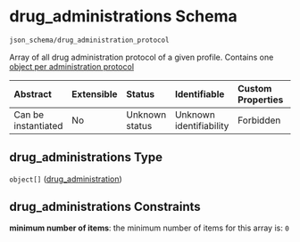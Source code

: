 # drug\_administrations Schema

```txt
json_schema/drug_administration_protocol
```

Array of all drug administration protocol of a given profile. Contains one [object per administration protocol](./drug_administrations-drug_administration.md)

| Abstract            | Extensible | Status         | Identifiable            | Custom Properties | Additional Properties | Access Restrictions | Defined In                                                                                             |
| :------------------ | :--------- | :------------- | :---------------------- | :---------------- | :-------------------- | :------------------ | :----------------------------------------------------------------------------------------------------- |
| Can be instantiated | No         | Unknown status | Unknown identifiability | Forbidden         | Allowed               | none                | [drug\_administrations.schema.json](../../out/drug_administrations.schema.json "open original schema") |

## drug\_administrations Type

`object[]` ([drug\_administration](drug_administrations-drug_administration.md))

## drug\_administrations Constraints

**minimum number of items**: the minimum number of items for this array is: `0`
